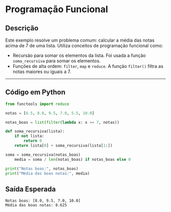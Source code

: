 # Programação Funcional

## Descrição

Este exemplo resolve um problema comum: calcular a média das notas acima de 7 de uma lista. Utiliza conceitos de programação funcional como:

- Recursão para somar os elementos da lista. Foi usada a função `soma_recursiva` para somar os elementos.
- Funções de alta ordem: `filter`, `map` e `reduce`. A função `filter()` filtra as notas maiores ou iguais a 7.

---

## Código em Python

```python
from functools import reduce

notas = [6.5, 8.0, 9.5, 7.0, 5.5, 10.0]

notas_boas = list(filter(lambda x: x >= 7, notas))

def soma_recursiva(lista):
    if not lista:
        return 0
    return lista[0] + soma_recursiva(lista[1:])

soma = soma_recursiva(notas_boas)
    media = soma / len(notas_boas) if notas_boas else 0

print("Notas boas:", notas_boas)
print("Média das boas notas:", media)
```

## Saída Esperada
```
Notas boas: [8.0, 9.5, 7.0, 10.0]
Média das boas notas: 8.625
```

